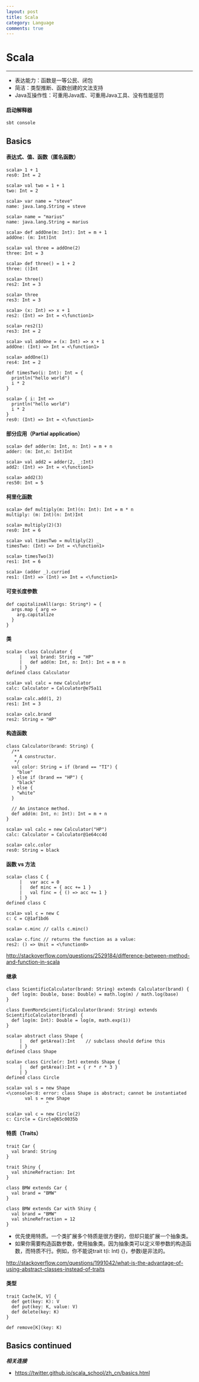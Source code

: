 ```yaml
---
layout: post
title: Scala
category: Language
comments: true
---
```


# Scala

------

 - 表达能力：函数是一等公民、闭包
 - 简洁：类型推断、函数创建的文法支持
 - Java互操作性：可重用Java库、可重用Java工具、没有性能惩罚

#### 启动解释器

```
sbt console
```

## Basics

#### 表达式、值、函数（匿名函数）

```
scala> 1 + 1
res0: Int = 2

scala> val two = 1 + 1
two: Int = 2

scala> var name = "steve"
name: java.lang.String = steve

scala> name = "marius"
name: java.lang.String = marius

scala> def addOne(m: Int): Int = m + 1
addOne: (m: Int)Int

scala> val three = addOne(2)
three: Int = 3

scala> def three() = 1 + 2
three: ()Int

scala> three()
res2: Int = 3

scala> three
res3: Int = 3

scala> (x: Int) => x + 1
res2: (Int) => Int = <\function1>

scala> res2(1)
res3: Int = 2

scala> val addOne = (x: Int) => x + 1
addOne: (Int) => Int = <\function1>

scala> addOne(1)
res4: Int = 2

def timesTwo(i: Int): Int = {
  println("hello world")
  i * 2
}

scala> { i: Int =>
  println("hello world")
  i * 2
}
res0: (Int) => Int = <\function1>
```

#### 部分应用（Partial application）

```
scala> def adder(m: Int, n: Int) = m + n
adder: (m: Int,n: Int)Int

scala> val add2 = adder(2, _:Int)
add2: (Int) => Int = <\function1>

scala> add2(3)
res50: Int = 5
```

#### 柯里化函数

```
scala> def multiply(m: Int)(n: Int): Int = m * n
multiply: (m: Int)(n: Int)Int

scala> multiply(2)(3)
res0: Int = 6

scala> val timesTwo = multiply(2) _
timesTwo: (Int) => Int = <\function1>

scala> timesTwo(3)
res1: Int = 6

scala> (adder _).curried
res1: (Int) => (Int) => Int = <\function1>
```

#### 可变长度参数

```
def capitalizeAll(args: String*) = {
  args.map { arg =>
    arg.capitalize
  }
}
```

#### 类

```
scala> class Calculator {
     |   val brand: String = "HP"
     |   def add(m: Int, n: Int): Int = m + n
     | }
defined class Calculator

scala> val calc = new Calculator
calc: Calculator = Calculator@e75a11

scala> calc.add(1, 2)
res1: Int = 3

scala> calc.brand
res2: String = "HP"
```

#### 构造函数

```
class Calculator(brand: String) {
  /**
   * A constructor.
   */
  val color: String = if (brand == "TI") {
    "blue"
  } else if (brand == "HP") {
    "black"
  } else {
    "white"
  }

  // An instance method.
  def add(m: Int, n: Int): Int = m + n
}

scala> val calc = new Calculator("HP")
calc: Calculator = Calculator@1e64cc4d

scala> calc.color
res0: String = black
```

#### 函数 vs 方法

```
scala> class C {
     |   var acc = 0
     |   def minc = { acc += 1 }
     |   val finc = { () => acc += 1 }
     | }
defined class C

scala> val c = new C
c: C = C@1af1bd6

scala> c.minc // calls c.minc()

scala> c.finc // returns the function as a value:
res2: () => Unit = <\function0>
```

<http://stackoverflow.com/questions/2529184/difference-between-method-and-function-in-scala>

#### 继承

```
class ScientificCalculator(brand: String) extends Calculator(brand) {
  def log(m: Double, base: Double) = math.log(m) / math.log(base)
}

class EvenMoreScientificCalculator(brand: String) extends ScientificCalculator(brand) {
  def log(m: Int): Double = log(m, math.exp(1))
}

scala> abstract class Shape {
     |   def getArea():Int    // subclass should define this
     | }
defined class Shape

scala> class Circle(r: Int) extends Shape {
     |   def getArea():Int = { r * r * 3 }
     | }
defined class Circle

scala> val s = new Shape
<\console>:8: error: class Shape is abstract; cannot be instantiated
       val s = new Shape
               ^

scala> val c = new Circle(2)
c: Circle = Circle@65c0035b
```

#### 特质（Traits）

```
trait Car {
  val brand: String
}

trait Shiny {
  val shineRefraction: Int
}

class BMW extends Car {
  val brand = "BMW"
}

class BMW extends Car with Shiny {
  val brand = "BMW"
  val shineRefraction = 12
}
```

 - 优先使用特质。一个类扩展多个特质是很方便的，但却只能扩展一个抽象类。
 - 如果你需要构造函数参数，使用抽象类。因为抽象类可以定义带参数的构造函数，而特质不行。例如，你不能说trait t(i: Int) {}，参数i是非法的。

<http://stackoverflow.com/questions/1991042/what-is-the-advantage-of-using-abstract-classes-instead-of-traits>

#### 类型

```
trait Cache[K, V] {
  def get(key: K): V
  def put(key: K, value: V)
  def delete(key: K)
}

def remove[K](key: K)
```

## Basics continued

***相关连接***

 - https://twitter.github.io/scala_school/zh_cn/basics.html

